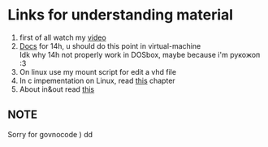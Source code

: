 # Links for understanding material
1. first of all watch my [video][video]
2. [Docs][docs] for 14h, u should do this point in virtual-machine <br>
   Idk why 14h not properly work in DOSbox, maybe because i'm рукожоп :3 </br>
3. On linux use my mount script for edit a vhd file
4. In c impementation on Linux, read [this][c] chapter
5. About in&out read [this][in/out]
   
[video]:[https://youtu.be/h8RPA4Sb-Ps]
[docs]:[http://www.codenet.ru/progr/dos/int_0013.php]
[c]:[https://www.cmrr.umn.edu/~strupp/serial.html]
[in/out]:[https://sysprog.ru/post/komandy-in-i-out]
## NOTE
Sorry for govnocode ) dd